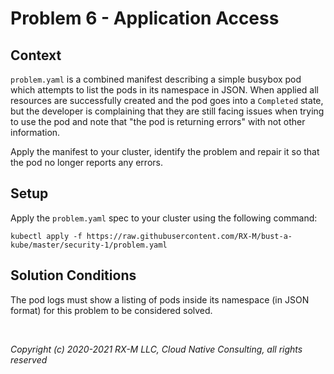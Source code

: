 # Problem 6 - Application Access


## Context

`problem.yaml` is a combined manifest describing a simple busybox pod which attempts to list the pods in its namespace
in JSON. When applied all resources are successfully created and the pod goes into a `Completed` state, but the
developer is complaining that they are still facing issues when trying to use the pod and note that "the pod is
returning errors" with not other information.

Apply the manifest to your cluster, identify the problem and repair it so that the pod no longer reports any errors.


## Setup

Apply the `problem.yaml` spec to your cluster using the following command:

```
kubectl apply -f https://raw.githubusercontent.com/RX-M/bust-a-kube/master/security-1/problem.yaml
```


## Solution Conditions

The pod logs must show a listing of pods inside its namespace (in JSON format) for this problem to be considered solved.

<br>

_Copyright (c) 2020-2021 RX-M LLC, Cloud Native Consulting, all rights reserved_

[RX-M LLC]: https://rx-m.io/rxm-cnc.svg "RX-M LLC"
